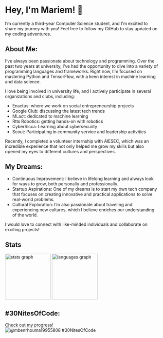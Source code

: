 # Hey, I'm Mariem! 👋
I’m currently a third-year Computer Science student, and I'm excited to share my journey with you! 
Feel free to follow my GitHub to stay updated on my coding adventures.

## About Me:

I’ve always been passionate about technology and programming. Over the past two years at university, I’ve had the opportunity to dive into a variety of programming languages and frameworks. Right now, I’m focused on mastering Python and TensorFlow, with a keen interest in machine learning and data science.

I love being involved in university life, and I actively participate in several organizations and clubs, including:

* Enactus: where we work on social entrepreneurship projects
* Google Club: discussing the latest tech trends
* MLact: dedicated to machine learning
* Rtts Robotics: getting hands-on with robotics
* CyberSicca: Learning about cybersecurity
* Scout: Participating in community service and leadership activities

Recently, I completed a volunteer internship with AIESEC, which was an incredible experience that not only helped me grow my skills but also opened my eyes to different cultures and perspectives.

## My Dreams:
+ Continuous Improvement: I believe in lifelong learning and always look for ways to grow, both personally and professionally.
+ Startup Aspirations: One of my dreams is to start my own tech company that focuses on creating innovative and practical applications to solve real-world problems.
+ Cultural Exploration: I’m also passionate about traveling and experiencing new cultures, which I believe enriches our understanding of the world.

I would love to connect with like-minded individuals and collaborate on exciting projects!
## Stats 
<img src="https://your-vercel-app.vercel.app/githubStats?username=Mbenrh" height="150" alt="stats graph" />
<img src="https://your-vercel-app.vercel.app/githubStats?username=Mbenrh&toplangs=true" height="150" alt="languages graph" />

## #30NitesOfCode:
[Check out my progress!](https://www.codedex.io/@mbenrhouma19955808/30-nites-of-code)  
![@mbenrhouma19955808 #30NitesOfCode](https://www.codedex.io/api/petStatus?user=mbenrhouma19955808)

